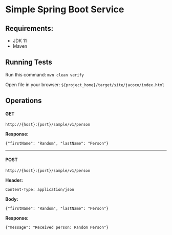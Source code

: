 # Simple Spring Boot Service

## Requirements:

* JDK 11
* Maven

## Running Tests

Run this command: `mvn clean verify`

Open file in your browser: `${project_home}/target/site/jacoco/index.html`

## Operations

#### GET

`http://{host}:{port}/sample/v1/person`

**Response:** 
```
{"firstName": "Random", "lastName": "Person"}
```

------------

#### POST

`http://{host}:{port}/sample/v1/person`

**Header:**
```
Content-Type: application/json
```

**Body:**
```
{"firstName": "Random", "lastName": "Person"}
```

**Response:**
```
{"message": "Received person: Random Person"}
```